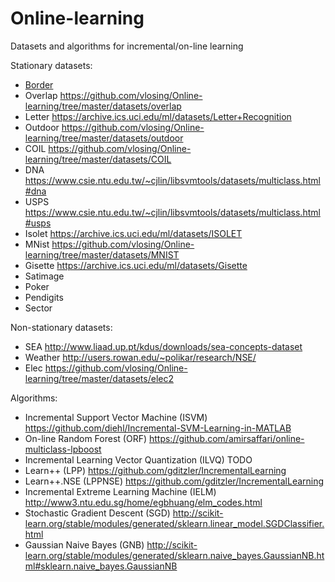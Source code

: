# Online-learning
Datasets and algorithms for incremental/on-line learning

Stationary datasets:
- [Border](https://github.com/vlosing/Online-learning/tree/master/datasets/border)
- Overlap   https://github.com/vlosing/Online-learning/tree/master/datasets/overlap
- Letter    https://archive.ics.uci.edu/ml/datasets/Letter+Recognition
- Outdoor   https://github.com/vlosing/Online-learning/tree/master/datasets/outdoor
- COIL      https://github.com/vlosing/Online-learning/tree/master/datasets/COIL
- DNA       https://www.csie.ntu.edu.tw/~cjlin/libsvmtools/datasets/multiclass.html#dna
- USPS      https://www.csie.ntu.edu.tw/~cjlin/libsvmtools/datasets/multiclass.html#usps
- Isolet    https://archive.ics.uci.edu/ml/datasets/ISOLET
- MNist     https://github.com/vlosing/Online-learning/tree/master/datasets/MNIST
- Gisette   https://archive.ics.uci.edu/ml/datasets/Gisette
- Satimage
- Poker
- Pendigits
- Sector

Non-stationary datasets:
- SEA       http://www.liaad.up.pt/kdus/downloads/sea-concepts-dataset
- Weather   http://users.rowan.edu/~polikar/research/NSE/
- Elec      https://github.com/vlosing/Online-learning/tree/master/datasets/elec2

Algorithms:
- Incremental Support Vector Machine (ISVM) https://github.com/diehl/Incremental-SVM-Learning-in-MATLAB
- On-line Random Forest (ORF)               https://github.com/amirsaffari/online-multiclass-lpboost
- Incremental Learning Vector Quantization (ILVQ) TODO
- Learn++ (LPP) https://github.com/gditzler/IncrementalLearning
- Learn++.NSE (LPPNSE) https://github.com/gditzler/IncrementalLearning
- Incremental Extreme Learning Machine (IELM) http://www3.ntu.edu.sg/home/egbhuang/elm_codes.html
- Stochastic Gradient Descent (SGD) http://scikit-learn.org/stable/modules/generated/sklearn.linear_model.SGDClassifier.html
- Gaussian Naive Bayes (GNB) http://scikit-learn.org/stable/modules/generated/sklearn.naive_bayes.GaussianNB.html#sklearn.naive_bayes.GaussianNB
